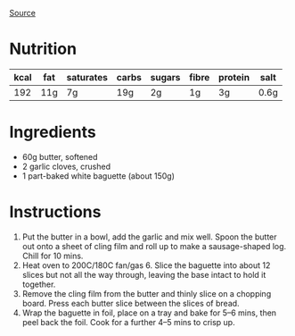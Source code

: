 [Source](https://www.bbcgoodfood.com/recipes/crusty-garlic-bread)
# Nutrition
| kcal | fat | saturates | carbs | sugars | fibre | protein | salt |
| ---- | --- | --------- | ----- | ------ | ----- | ------- | ---- |
| 192  | 11g | 7g        | 19g   | 2g     | 1g    | 3g      | 0.6g |
# Ingredients
- 60g butter, softened
- 2 garlic cloves, crushed
- 1 part-baked white baguette (about 150g)
# Instructions
1. Put the butter in a bowl, add the garlic and mix well. Spoon the butter out onto a sheet of cling film and roll up to make a sausage-shaped log. Chill for 10 mins.
2. Heat oven to 200C/180C fan/gas 6. Slice the baguette into about 12 slices but not all the way through, leaving the base intact to hold it together.
3. Remove the cling film from the butter and thinly slice on a chopping board. Press each butter slice between the slices of bread.
4. Wrap the baguette in foil, place on a tray and bake for 5–6 mins, then peel back the foil. Cook for a further 4–5 mins to crisp up.